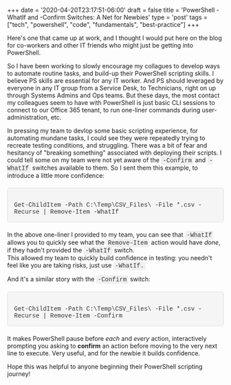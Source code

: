 +++
date = '2020-04-20T23:17:51-06:00'
draft = false
title = 'PowerShell -WhatIf and -Confirm Switches: A Net for Newbies'
type = 'post'
tags = ["tech", "powershell", "code", "fundamentals", "best-practice"]
+++

<style>
/* Base style for code blocks */
.code-block {
    padding: 15px;                    /* Padding around the code */
    font-family: 'Courier New', Courier, monospace; /* Monospace font */
    white-space: pre-wrap;            /* Preserve whitespace and wrap lines */
    border-radius: 5px;               /* Rounded corners */
    overflow-x: auto;                 /* Horizontal scroll if needed */
    margin: 20px 0;                   /* Vertical spacing */
    /* Default colors (light mode) */
    background-color: #f5f5f5;        /* Light gray background */
    border: 1px solid #ddd;           /* Light border */
    color: #333;                      /* Dark text for readability */
}

/* Style for inline monospace text */
.mono {
    font-family: 'Courier New', Courier, monospace; /* Monospace font */
    background-color: #f0f0f0;        /* Light background to highlight */
    padding: 2px 4px;                  /* Padding around text */
    border-radius: 3px;                /* Rounded corners */
}

/* Dark mode overrides for code blocks */
@media (prefers-color-scheme: dark) {
    .code-block {
        background-color: #2d2d2d;    /* Dark background */
        border: 1px solid #555;        /* Darker border */
        color: #f8f8f2;                /* Light text for readability */
    }

    .mono {
        background-color: #3c3c3c;     /* Darker background for inline code */
        color: #f8f8f2;                /* Light text */
    }
}

/* Optional: Light mode overrides (for explicitness) */
@media (prefers-color-scheme: light) {
    .code-block {
        background-color: #f5f5f5;     /* Light gray background */
        border: 1px solid #ddd;        /* Light border */
        color: #333;                   /* Dark text */
    }

    .mono {
        background-color: #f0f0f0;     /* Light background */
        color: #333;                   /* Dark text */
    }
}
</style>

Here's one that came up at work, and I thought I would put here on the blog for co-workers and other IT friends who might just be getting into PowerShell.<br />

So I have been working to slowly encourage my collagues to develop ways to automate routine tasks, and build-up their PowerShell scripting skills. I believe PS skills are essential for any IT worker.  And PS should leveraged by everyone in any IT group from a Service Desk, to Technicians, right on up through Systems Admins and Ops teams. But these days, the most contact my colleagues seem to have with PowerShell is just basic CLI sessions to connect to our Office 365 tenant, to run one-liner commands during user-administration, etc. <br />  

In pressing my team to devlop some basic scripting experience, for automating mundane tasks, I could see they were repeatedly trying to recreate testing conditions, and struggling.  There was a bit of fear and hesitancy of "breaking something" associated with deploying their scripts. I could tell some on my team were not yet aware of the <span class="mono">-Confirm</span> and <span class="mono">-WhatIf</span> switches available to them. So I sent them this example, to introduce a little more confidence:


<div class="code-block">
Get-ChildItem -Path C:\Temp\CSV_Files\ -File *.csv -Recurse | Remove-Item -WhatIf
</div>

In the above one-liner I provided to my team, you can see that <span class="mono">-WhatIf</span> allows you to quickly see what the <span class="mono">Remove-Item</span> action would have <i>done</i>, if they hadn't provided the <span class="mono">-WhatIf</span> switch.<br /> This allowed my team to quickly build confidence in testing: you needn't feel like you are taking risks, just use <span class="mono">-WhatIf<span>.<br />  

And it's a similar story with the <span class="mono">-Confirm</span> switch: <br />
<div class="code-block">
Get-ChildItem -Path C:\Temp\CSV_Files\ -File *.csv -Recurse | Remove-Item -Confirm
</div>

It makes PowerShell pause before <i>each</i> and <i>every</i> action, interactively prompting you asking to <b>confirm</b> an action before moving to the very next line to execute. Very useful, and for the newbie it builds confidence. <br />

Hope this was helpful to anyone beginning their PowerShell scripting journey!
